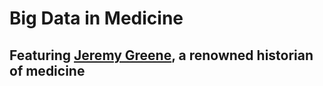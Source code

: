 # Big Data in Medicine
## Featuring [Jeremy Greene](https://www.hopkinshistoryofmedicine.org/content/jeremy-greene), a renowned historian of medicine
